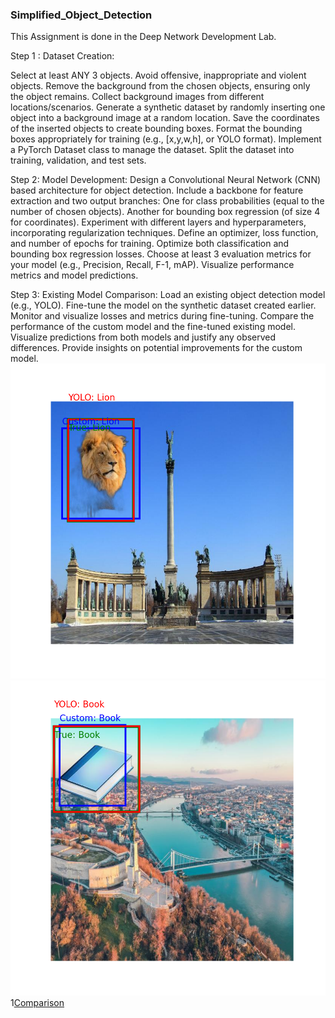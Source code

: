 ### Simplified_Object_Detection

This Assignment is done in the Deep Network Development Lab. 

Step 1 : Dataset Creation:

Select at least ANY 3 objects. Avoid offensive, inappropriate and violent objects.
Remove the background from the chosen objects, ensuring only the object remains.
Collect background images from different locations/scenarios.
Generate a synthetic dataset by randomly inserting one object into a background image at a random location.
Save the coordinates of the inserted objects to create bounding boxes.
Format the bounding boxes appropriately for training (e.g., [x,y,w,h], or YOLO format).
Implement a PyTorch Dataset class to manage the dataset.
Split the dataset into training, validation, and test sets.

Step 2: Model Development:
Design a Convolutional Neural Network (CNN) based architecture for object detection.
Include a backbone for feature extraction and two output branches:
One for class probabilities (equal to the number of chosen objects).
Another for bounding box regression (of size 4 for coordinates).
Experiment with different layers and hyperparameters, incorporating regularization techniques.
Define an optimizer, loss function, and number of epochs for training.
Optimize both classification and bounding box regression losses.
Choose at least 3 evaluation metrics for your model (e.g., Precision, Recall, F-1, mAP).
Visualize performance metrics and model predictions.

Step 3: Existing Model Comparison:
Load an existing object detection model (e.g., YOLO).
Fine-tune the model on the synthetic dataset created earlier.
Monitor and visualize losses and metrics during fine-tuning.
Compare the performance of the custom model and the fine-tuned existing model.
Visualize predictions from both models and justify any observed differences.
Provide insights on potential improvements for the custom model.
![Comparison](https://github.com/syma-afsha/Simplified_Object_Detection/blob/main/00158_comparison.png)
![Comparison](https://github.com/syma-afsha/Simplified_Object_Detection/blob/main/00188_comparison.png)
1[Comparison](https://github.com/syma-afsha/Simplified_Object_Detection/blob/main/00184_comparison.png)
